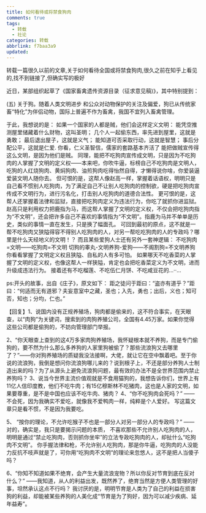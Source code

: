 ```yaml
---
title: 如何看待或将禁食狗肉
comments: true
tags:
  - 转载
  - 社论
categories: 转载
abbrlink: f7baa3a9
updated:
---
```

转载一篇很久以前的文章,关于如何看待全国或将禁食狗肉,很久之前在知乎上看见的,找不到链接了,但确实写的极好<!--more-->

近日，某部组织起草了《国家畜禽遗传资源目录（征求意见稿)》，其中特别提到：

(五) 关于狗。随着人类文明进步
和公众对动物保护的关注及偏爱，狗已从传统家畜“特化”为伴侣动物，国际上普遍不作为畜禽，我国不宜列入畜禽管理。

于此，我想说的是：
如果一个国家的人都是贼，他们会这样定义文明：
能凭空推测屋里储藏着什么财物，这叫圣明；
几个人一起偷东西，率先进到屋里，这就是勇敢；
最后退出屋子，这就是义气；
能知道可否采取行动，这就是智慧；
事后分配公平，这就是仁爱.
你看，仁义圣智信，儒家的套路基本齐活了
能把做贼宣传得这么文明，是因为他们是贼。
同理，能把不吃狗肉宣传成文明，只是因为不吃狗肉的人掌握了文明的定义权——本来吧，你吹牛逼，标榜自己不吃狗肉是文明人，吃狗的人红烧狗肉、黄焖狗肉、油煎狗肉吃得怡然自得，才懒得说你啥，你爱装逼爱装文明人随你去。
但可恨的是，这帮人像赵高一样，掌握着话语权，明明只是自己看不惯别人吃狗肉，为了满足自己不让别人吃狗肉的控制欲，硬是把吃狗肉宣传成不文明行为，进行污名化，打击别人吃狗肉的道德合法性。
更可恨的是，这帮人还掌握着法律和监狱，直接把吃狗肉定义为违法行为，你吃了就抓你进监狱。
赵高只是利用权力把鹿指为马，而这帮人掌握了文明的定义权，不仅会把吃狗肉指为“不文明”，还会把许多自己不喜欢的事情指为“不文明”。指鹿为马并不单单是历史，类似的事情一直在发生，只是换了幅面孔。
可回到最初的原点，这不就是一帮不吃狗肉又狭隘得容不得别人吃狗肉的人，对另一帮吃吃狗肉的人的专政吗？哪里是什么天经地义的文明！？
而且某些爱狗人士还有另外一套神逻辑：
不吃狗肉=文明——吃狗肉=不文明
切狗的睾丸-文明养狗-爱狗——不阁割狗=不文明养狗
你看看掌握了文明定义权且狭隘、自私的人有多可怕。
如果哪天不吃香菜的人掌握了文明的定义权，也像这帮人一样狭隘，肯定也会把吃香菜定义为不文明，进而升级成违法行为。
接着还有不吃榴莲、不吃伍仁月饼、不吃咸豆花的…··…

ps:开头的故事，出自《庄子》，原文如下：
距之徒问于距曰：“盗亦有道乎？”距曰：“何适而无有道邪？夫妄意室中之藏，圣也；入先，勇也；出后，义也；知可否，知也；分均，仁也。”

【回复】1、说国内没有正规养殖场，狗肉都是偷来的，这不符合事实，在天眼查，以“肉狗”为关键词，搜索到的肉狗养殖公司，全国有4.45万家。如果你觉得这些公司都是偷狗的，不妨向管理部门举报。

2、“你天眼查上查到的这4万多家肉狗养殖场，我怀疑根本就不养狗，而是专门偷狗的，要不然为什么那么多养狗的人家里狗被偷了？那些流浪狗又去哪里了？”——你对狗养殖场的质疑我没法接啊，大佬，就让它在空中飘着吧。至于你说的流浪狗，我倒是想问你流浪狗哪儿来的？说到根子上，不还是部分养狗人士制造出来的吗？为了从源头上避免流浪狗问题，最有效的办法不是全世界范围内禁止养狗吗？
3、说当今世界主流价值观就是不食用猫狗的，我想告诉你们，世界上有11亿人信印度教，他们不吃牛肉；有15亿穆斯林不吃猪肉，这也是人家的文明，如果要尊重，是不是中国也应该不吃牛肉、猪肉？
4、“你不吃狗肉会死吗？”
——不会死，因为我确实不爱吃，就像我不爱鸭肉一样，纯粹是个人爱好。
写这篇文章只是看不惯，不是因为我要吃。

5、 “按你的理论，不允许吃猴子不也是一部分人对另一部分人的专政吗？”
——对的，确实是，我只是要揭示问题的本质，
不喜欢那些不允许别人吃狗肉的人，明明是通过“禁止吃狗肉，否则抓你坐牢”的立法专政吃狗肉的人，却扯什么“吃狗肉不文明”。
你手握法律和枪，不允许别人吃狗肉，那是你牛逼，吃狗肉的人没能力反抗不吱声就是了，可你用“吃狗肉不文明”的理论来忽悠人，这不是把人当傻子吗？

6、“你知不知道如果不绝育，会产生大量流浪宠物？所以你反对节育到底在反对什么？”
——我知道，从人的利益出发，既然养了，绝育当然是方便人类管理的好事，坦然承认这点不行吗？
我讨厌的是，明明节育是人类为了自己的利益在损害狗的利益，却能被某些养狗的人美化成“节育是为了狗好，因为可以减少疾病、延年益寿”。
